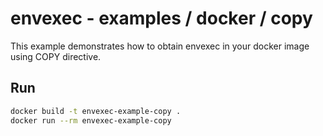 # envexec - examples / docker / copy

This example demonstrates how to obtain envexec in your docker image
using COPY directive.

## Run

```bash
docker build -t envexec-example-copy .
docker run --rm envexec-example-copy
```
